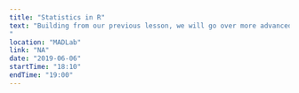 ```yaml
---
title: "Statistics in R"
text: "Building from our previous lesson, we will go over more advanced statistical analyses using the R programming language, and especially cases where your data may be a little bit messy or you might be working with repeated-measures data (also known as hierarchical data or within-subject data). We'll assume that you are familiar with basic linear regression (e.g. testing if x predicts y) and statistics basics (e.g. how to interpret a p-value), but we will do a brief review and explain everything else as we go!
"
location: "MADLab"
link: "NA"
date: "2019-06-06"
startTime: "18:10"
endTime: "19:00"
---
```

